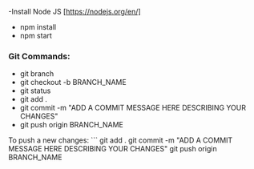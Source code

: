 -Install Node JS [https://nodejs.org/en/]

<!-- 
- If you want to build from Scratch
- npm init -y //creates package.json
- npm install react react-dom
- npm install @babel/core @babel/preset-env @babel/preset-react babel-loader
- npm install webpack webpack-cli webpack-dev-server
- npm install -g webpack-dev-server
- npm install html-webpack-plugin 
- App built using:
- Created with npm init react-app techZilla-->

- npm install
- npm start
<!-- - npm run build
- npm test
- npm run eject-->

### Git Commands:
- git branch
- git checkout -b BRANCH_NAME
- git status
- git add .
- git commit -m "ADD A COMMIT MESSAGE HERE DESCRIBING YOUR CHANGES"
- git push origin BRANCH_NAME

To push a new changes: ``` 
git add .
git commit -m "ADD A COMMIT MESSAGE HERE DESCRIBING YOUR CHANGES"
git push origin BRANCH_NAME
```
